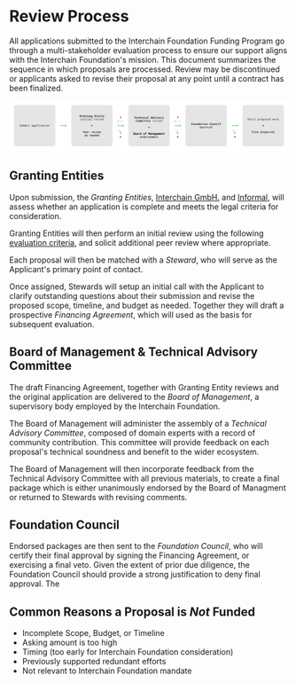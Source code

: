 
# Review Process

All applications submitted to the Interchain Foundation 
Funding Program go through a multi-stakeholder evaluation 
process to ensure our support aligns with the Interchain 
Foundation's mission. This document summarizes the
sequence in which proposals are processed. Review may be 
discontinued or applicants asked to revise their 
proposal at any point until a contract has been finalized.

![Review Process Flow Chart](./assets/review_process.png)

## Granting Entities

Upon submission, the *Granting Entities*, 
[Interchain GmbH.](https://interchain.berlin/) and 
[Informal](https://informal.systems/), will assess whether an
application is complete and meets the legal criteria 
for consideration.

Granting Entities will then perform an initial review using the
following [evaluation criteria](./evaluation_criteria.md),
and solicit additional peer review where appropriate.

Each proposal will then be matched with a *Steward*, who will serve
as the Applicant's primary point of contact.

Once assigned, Stewards will setup an initial call with the Applicant
to clarify outstanding questions about their submission and revise
the proposed scope, timeline, and budget as needed. Together they 
will draft a prospective *Financing Agreement*, which will used as 
the basis for subsequent evaluation.

## Board of Management & Technical Advisory Committee

The draft Financing Agreement, together with Granting Entity reviews
and the original application are delivered to the *Board of
Management*, a supervisory body employed by the Interchain Foundation.

The Board of Management will administer the assembly of a *Technical
Advisory Committee*, composed of domain experts with a record
of community contribution. This committee will provide feedback
on each proposal's technical soundness and benefit to the wider
ecosystem.

The Board of Management will then incorporate feedback from the 
Technical Advisory Committee with all previous materials, to create
a final package which is either unanimously endorsed by the Board of
Managment or returned to Stewards with revising comments.

## Foundation Council

Endorsed packages are then sent to the *Foundation Council*,
who will certify their final approval by signing the 
Financing Agreement, or exercising a final veto. Given the 
extent of prior due diligence, the Foundation Council should 
provide a strong justification to deny final approval. The

## Common Reasons a Proposal is _Not_ Funded

- Incomplete Scope, Budget, or Timeline
- Asking amount is too high
- Timing (too early for Interchain Foundation consideration)
- Previously supported redundant efforts
- Not relevant to Interchain Foundation mandate

